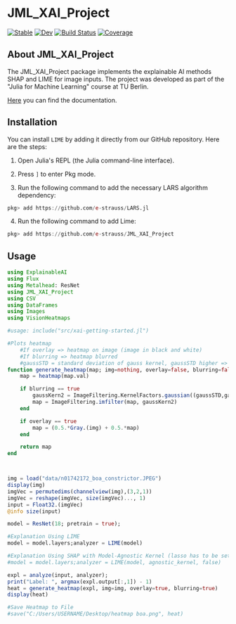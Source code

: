# JML_XAI_Project

[![Stable](https://img.shields.io/badge/docs-stable-blue.svg)](https://e-strauss.github.io/JML_XAI_Project/dev/)
[![Dev](https://img.shields.io/badge/docs-dev-blue.svg)](https://e-strauss.github.io/JML_XAI_Project/dev/)
[![Build Status](https://github.com/e-strauss/JML_XAI_Project/actions/workflows/CI.yml/badge.svg?branch=main)](https://github.com/e-strauss/JML_XAI_Project/actions/workflows/CI.yml?query=branch%3Amain)
[![Coverage](https://codecov.io/gh/e-strauss/JML_XAI_Project/branch/main/graph/badge.svg)](https://codecov.io/gh/e-strauss/JML_XAI_Project)

## About JML_XAI_Project
The JML_XAI_Project package implements the explainable AI methods SHAP and LIME for image inputs. The project was developed as part of the "Julia for Machine Learning" course at TU Berlin.

[Here](https://e-strauss.github.io/JML_XAI_Project/dev/) you can find the documentation.


## Installation

You can install `LIME` by adding it directly from our GitHub repository. Here are the steps:

1. Open Julia's REPL (the Julia command-line interface).

2. Press `]` to enter Pkg mode.

3. Run the following command to add the necessary LARS algorithm dependency:

```julia
pkg> add https://github.com/e-strauss/LARS.jl
```

4. Run the following command to add Lime:

```julia
pkg> add https://github.com/e-strauss/JML_XAI_Project
```


## Usage
```julia
using ExplainableAI
using Flux
using Metalhead: ResNet
using JML_XAI_Project
using CSV
using DataFrames
using Images
using VisionHeatmaps

#usage: include("src/xai-getting-started.jl")

#Plots heatmap
    #If overlay => heatmap on image (image in black and white)
    #If blurring => heatmap blurred
    #gaussSTD = standard deviation of gauss kernel, gaussSTD higher => more blurring
function generate_heatmap(map; img=nothing, overlay=false, blurring=false, gaussSTD=2)
    map = heatmap(map.val)

    if blurring == true
        gaussKern2 = ImageFiltering.KernelFactors.gaussian((gaussSTD,gaussSTD))
        map = ImageFiltering.imfilter(map, gaussKern2)
    end

    if overlay == true
        map = (0.5.*Gray.(img) + 0.5.*map)
    end

    return map
end



img = load("data/n01742172_boa_constrictor.JPEG")
display(img)
imgVec = permutedims(channelview(img),(3,2,1))
imgVec = reshape(imgVec, size(imgVec)..., 1)
input = Float32.(imgVec)
@info size(input)

model = ResNet(18; pretrain = true);

#Explanation Using LIME
model = model.layers;analyzer = LIME(model)

#Explanation Using SHAP with Model-Agnostic Kernel (lasso has to be set to false)
#model = model.layers;analyzer = LIME(model, agnostic_kernel, false)

expl = analyze(input, analyzer);
print("Label: ", argmax(expl.output[:,1]) - 1)
heat = generate_heatmap(expl, img=img, overlay=true, blurring=true)
display(heat)

#Save Heatmap to File
#save("C:/Users/USERNAME/Desktop/heatmap boa.png", heat)
```
